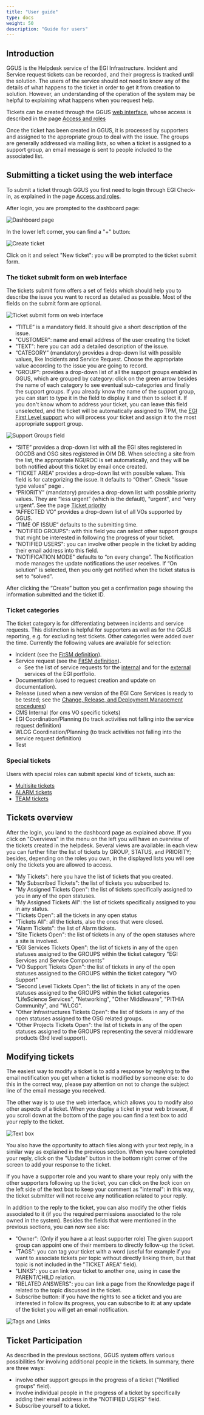 ```yaml
---
title: "User guide"
type: docs
weight: 50
description: "Guide for users"
---
```


## Introduction

GGUS is the Helpdesk service of the EGI Infrastructure. Incident and Service
request tickets can be recorded, and their progress is tracked until the
solution. The users of the service should not need to know any of the details of
what happens to the ticket in order to get it from creation to solution.
However, an understanding of the operation of the system may be helpful to
explaining what happens when you request help.

Tickets can be created through the GGUS
[web interface](https://helpdesk.ggus.eu/), whose access is described in the
page [Access and roles](../access-and-roles)

Once the ticket has been created in GGUS, it is processed by supporters and
assigned to the appropriate group to deal with the issue. The groups are
generally addressed via mailing lists, so when a ticket is assigned to a support
group, an email message is sent to people included to the associated list.

## Submitting a ticket using the web interface

To submit a ticket through GGUS you first need to login through EGI Check-in, as
explained in the page [Access and roles](../access-and-roles).

After login, you are prompted to the dashboard page:

![Dashboard page](dashboard-page.png)

In the lower left corner, you can find a "+" button:

![Create ticket](create-ticket.png)

Click on it and select "New ticket": you will be prompted to the ticket submit
form.

### The ticket submit form on web interface

The tickets submit form offers a set of fields which should help you to
describe the issue you want to record as detailed as possible. Most of the
fields on the submit form are optional.

![Ticket submit form on web interface](new-ticket-form.png)

- “TITLE” is a mandatory field. It should give a short description of the
  issue.
- "CUSTOMER": name and email address of the user creating the ticket
- "TEXT": here you can add a detailed description of the issue.
- “CATEGORY” (mandatory) provides a drop-down list with possible values, like
  Incidents and Service Request. Choose the appropriate value according to the
  issue you are going to record.
- "GROUP": provides a drop-down list of all the support groups enabled in GGUS,
  which are grouped by category: click on the green arrow besides the name
  of each category to see eventual sub-categories and finally the support
  groups. If you already know the name of the support group, you can start to
  type it in the field to display it and then to select it. If you don't know
  whom to address your ticket, you can leave this field unselected, and the
  ticket will be automatically assigned to TPM, the
  [EGI First Level support](https://confluence.egi.eu/display/EGIPP/TPM+-+Ticket+Processing+Manager)
  who will process your ticket and assign it to the most appropriate support
  group.

![Support Groups field](support-groups-field.png)

- “SITE” provides a drop-down list with all the EGI sites registered in GOCDB
  and OSG sites registered in OIM DB. When selecting a site from the list, the
  appropriate NGI/ROC is set automatically, and they will be both notified about
  this ticket by email once created.
- “TICKET AREA” provides a drop-down list with possible values. This field is
  for categorizing the issue. It defaults to “Other”.
  Check "Issue type values" page .
- “PRIORITY” (mandatory) provides a drop-down list with possible priority
  values. They are “less urgent” (which is the default), “urgent”, and “very
  urgent”. See the page
  [Ticket priority](https://docs.egi.eu/internal/helpdesk/features/ticket-priority/)
- “AFFECTED VO” provides a drop-down list of all VOs supported by GGUS.
- “TIME OF ISSUE” defaults to the submitting time.
- "NOTIFIED GROUPS": with this field you can select other support groups that
  might be interested in following the progress of your ticket.
- "NOTIFIED USERS": you can involve other people in the ticket by adding their
  email address into this field.
- "NOTIFICATION MODE" defaults to “on every change”. The Notification mode
  manages the update notifications the user receives. If “On solution” is
  selected, then you only get notified when the ticket status is set to
  “solved”.

After clicking the “Create” button you get a confirmation page showing the
information submitted and the ticket ID.

### Ticket categories

The ticket category is for differentiating between incidents and service
requests. This distinction is helpful for supporters as well as for the GGUS
reporting, e.g. for excluding test tickets. Other categories were added over the
time. Currently the following values are available for selection:

- Incident (see the
  [FitSM definition](https://ims.egi.eu/display/EGIG/Incident)).
- Service request (see the
  [FitSM definition](https://ims.egi.eu/display/EGIG/Service+request)).
  - See the list of service requests for the
    [internal](https://confluence.egi.eu/display/EGISLM/EGI+Internal+Service+requests)
    and for the
    [external](https://confluence.egi.eu/display/EGISLM/EGI+Service+requests)
    services of the EGI portfolio.
- Documentation (used to request creation and update on documentation).
- Release (used when a new version of the EGI Core Services is ready to be
  tested; see the
  [Change, Release, and Deployment Management procedures](https://confluence.egi.eu/x/g4VTEg))
- CMS Internal (for cms VO specific tickets)
- EGI Coordination/Planning (to track activities not falling into the service
  request definition)
- WLCG Coordination/Planning (to track activities not falling into the service
  request definition)
- Test

### Special tickets

Users with special roles can submit special kind of tickets, such as:

- [Multisite tickets](../features/tickets-to-multiple-sites)
- [ALARM tickets](../features/alarm-tickets)
- [TEAM tickets](../features/team-tickets)

## Tickets overview

After the login, you land to the dashboard page as explained above. If you click
on "Overviews" in the menu on the left you will have an overview of the tickets
created in the helpdesk. Several views are available: in each view you can
further filter the list of tickets by GROUP, STATUS, and PRIORITY; besides,
depending on the roles you own, in the displayed lists you will see only the
tickets you are allowed to access.

- "My Tickets": here you have the list of tickets that you created.
- "My Subscribed Tickets": the list of tickets you subscribed to.
- "My Assigned Tickets Open": the list of tickets specifically assigned to you
  in any of the open statuses.
- "My Assigned Tickets All": the list of tickets specifically assigned to you
  in any status.
- "Tickets Open": all the tickets in any open status
- "Tickets All": all the tickets, also the ones that were closed.
- "Alarm Tickets": the list of Alarm tickets.
- "Site Tickets Open": the list of tickets in any of the open statuses where a
  site is involved.
- "EGI Services Tickets Open": the list of tickets in any of the open statuses
  assigned to the GROUPS within the ticket category "EGI Services and Service
  Components"
- "VO Support Tickets Open": the list of tickets in any of the open statuses
  assigned to the GROUPS within the ticket category "VO Support"
- "Second Level Tickets Open": the list of tickets in any of the open statuses
  assigned to the GROUPS within the ticket categories "LifeScience Services",
  "Networking", "Other Middleware", "PITHIA Community", and "WLCG".
- "Other Infrastructures Tickets Open": the list of tickets in any of the open
  statuses assigned to the OSG related groups.
- "Other Projects Tickets Open": the list of tickets in any of the open statuses
  assigned to the GROUPS representing the several middleware products (3rd
  level support).

## Modifying tickets

The easiest way to modify a ticket is to add a response by replying to the email
notification you get when a ticket is modified by someone else: to do this in
the correct way, please pay attention on not to change the subject line of the
email message you received.

The other way is to use the web interface, which allows you to modify also other
aspects of a ticket. When you display a ticket in your web browser, if you
scroll down at the bottom of the page you can find a text box to add your reply
to the ticket.

![Text box](text-box.png)

You also have the opportunity to attach files along with your text reply, in a
similar way as explained in the previous section. When you have completed your
reply, click on the "Update" button in the bottom right corner of the screen to
add your response to the ticket.

If you have a supporter role and you want to share your reply only with the
other supporters following up the ticket, you can click on the *lock* icon on
the left side of the text box to keep your comment as "internal": in this way,
the ticket submitter will not receive any notification related to your reply.

In addition to the reply to the ticket, you can also modify the other fields
associated to it (if you the required permissions associated to the role owned
in the system). Besides the fields that were mentioned in the previous sections,
you can now see also:

- "Owner": (Only if you have a at least supporter role) The given support group
  can appoint one of their members to directly follow-up the ticket.
- "TAGS": you can tag your ticket with a word (useful for example if you want to
  associate tickets per topic without directly linking them, but that topic is
  not included in the "TICKET AREA" field).
- "LINKS": you can link your ticket to another one, using in case the
  PARENT/CHILD relation.
- "RELATED ANSWERS": you can link a page from the Knowledge page if related to
  the topic discussed in the ticket.
- Subscribe button: if you have the rights to see a ticket and you are
  interested in follow its progress, you can subscribe to it: at any update of
  the ticket you will get an email notification.

![Tags and Links](tags-links.png)

## Ticket Participation

As described in the previous sections, GGUS system offers various possibilities
for involving additional people in the tickets. In summary, there are three
ways:

- involve other support groups in the progress of a ticket ("Notified groups"
  field).
- Involve individual people in the progress of a ticket by specifically adding
  their email address in the "NOTIFIED USERS" field.
- Subscribe yourself to a ticket.
